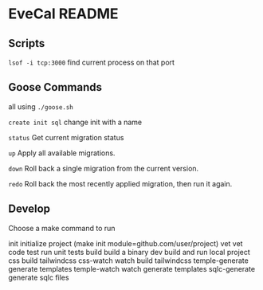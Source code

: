 # EveCal README

## Scripts

`lsof -i tcp:3000` find current process on that port

## Goose Commands

all using `./goose.sh`

`create init sql` change init with a name

`status` Get current migration status

`up` Apply all available migrations.

`down` Roll back a single migration from the current version.

`redo` Roll back the most recently applied migration, then run it again.

## Develop

 Choose a make command to run

  init              initialize project (make init module=github.com/user/project)
  vet               vet code
  test              run unit tests
  build             build a binary
  dev               build and run local project
  css               build tailwindcss
  css-watch         watch build tailwindcss
  temple-generate   generate templates
  temple-watch      watch generate templates
  sqlc-generate     generate sqlc files
